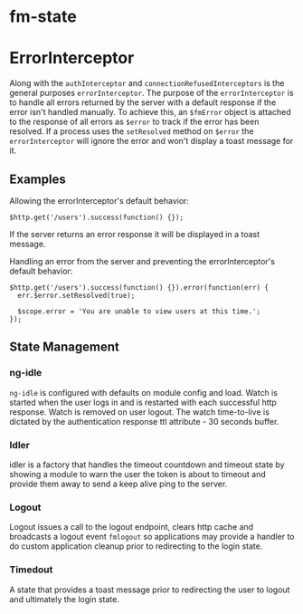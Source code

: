 fm-state
========

# ErrorInterceptor

Along with the `authInterceptor` and `connectionRefusedInterceptors` is the general purposes `errorInterceptor`. The purpose
of the `errorInterceptor` is to handle all errors returned by the server with a default response if the error isn't handled
manually. To achieve this, an `$fmError` object is attached to the response of all errors as `$error` to track if the error
has been resolved. If a process uses the `setResolved` method on `$error` the `errorInterceptor` will ignore the error and
won't display a toast message for it.

## Examples

Allowing the errorInterceptor's default behavior:

```
$http.get('/users').success(function() {});
```

If the server returns an error response it will be displayed in a toast message.

Handling an error from the server and preventing the errorInterceptor's default behavior:

```
$http.get('/users').success(function() {}).error(function(err) {
  err.$error.setResolved(true);

  $scope.error = 'You are unable to view users at this time.';
});
```


## State Management

### ng-idle

`ng-idle` is configured with defaults on module config and load.  Watch is started when the user logs in 
and is restarted with each successful http response.  Watch is removed on user logout.  The watch time-to-live is dictated by 
the authentication response ttl attribute - 30 seconds buffer.

### Idler

idler is a factory that handles the timeout countdown and timeout state by showing a module to warn the user the token is about to timeout 
and provide them away to send a keep alive ping to the server. 

### Logout

Logout issues a call to the logout endpoint, clears http cache and broadcasts a logout event `fmlogout` so applications may provide 
a handler to do custom application cleanup prior to redirecting to the login state.

### Timedout

A state that provides a toast message prior to redirecting the user to logout and ultimately the login  state.

